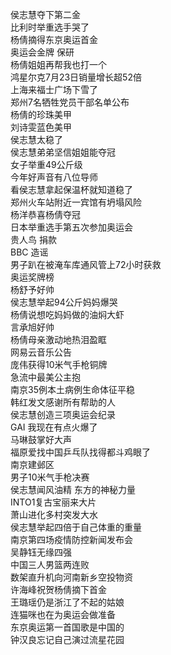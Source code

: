 侯志慧夺下第二金  
比利时举重选手哭了  
杨倩摘得东京奥运首金  
奥运会金牌 保研  
杨倩姐姐再帮我也打一个  
鸿星尔克7月23日销量增长超52倍  
上海来福士广场下雪了  
郑州7名牺牲党员干部名单公布  
杨倩的珍珠美甲  
刘诗雯蓝色美甲  
侯志慧太稳了  
侯志慧弟弟坚信姐姐能夺冠  
女子举重49公斤级  
今年好声音有八位导师  
看侯志慧拿起保温杯就知道稳了  
郑州火车站附近一宾馆有坍塌风险  
杨洋恭喜杨倩夺冠  
日本举重选手第五次参加奥运会  
贵人鸟 捐款  
BBC 造谣  
男子趴在被淹车库通风管上72小时获救  
奥运奖牌榜  
杨舒予好帅  
侯志慧举起94公斤妈妈爆哭  
杨倩说想吃妈妈做的油焖大虾  
言承旭好帅  
杨倩母亲激动地热泪盈眶  
网易云音乐公告  
庞伟获得10米气手枪铜牌  
急流中最美公主抱  
南京35例本土病例生命体征平稳  
韩红发文感谢所有帮助的人  
侯志慧创造三项奥运会纪录  
GAI 我现在有点火爆了  
马琳鼓掌好大声  
福原爱找中国乒乓队找得都斗鸡眼了  
南京建邺区  
男子10米气手枪决赛  
侯志慧闻风油精 东方的神秘力量  
INTO1复古宝丽来大片  
萧山进化多村突发大水  
侯志慧举起四倍于自己体重的重量  
南京第四场疫情防控新闻发布会  
吴静钰无缘四强  
中国三人男篮两连败  
数架直升机向河南新乡空投物资  
许海峰祝贺杨倩摘下首金  
王璐瑶仍是浙江了不起的姑娘  
连猫咪也在为奥运会做准备  
东京奥运第一首国歌是中国的  
钟汉良忘记自己演过流星花园  
